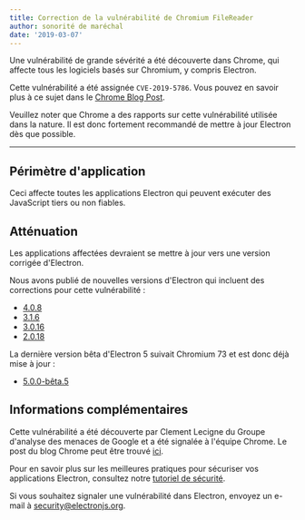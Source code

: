 ```yaml
---
title: Correction de la vulnérabilité de Chromium FileReader
author: sonorité de maréchal
date: '2019-03-07'
---
```


Une vulnérabilité de grande sévérité a été découverte dans Chrome, qui affecte tous les logiciels basés sur Chromium, y compris Electron.

Cette vulnérabilité a été assignée `CVE-2019-5786`.  Vous pouvez en savoir plus à ce sujet dans le [Chrome Blog Post](https://chromereleases.googleblog.com/2019/03/stable-channel-update-for-desktop.html).

Veuillez noter que Chrome a des rapports sur cette vulnérabilité utilisée dans la nature. Il est donc fortement recommandé de mettre à jour Electron dès que possible.

---

## Périmètre d'application

Ceci affecte toutes les applications Electron qui peuvent exécuter des JavaScript tiers ou non fiables.

## Atténuation

Les applications affectées devraient se mettre à jour vers une version corrigée d'Electron.

Nous avons publié de nouvelles versions d'Electron qui incluent des corrections pour cette vulnérabilité :
  * [4.0.8](https://github.com/electron/electron/releases/tag/v4.0.8)
  * [3.1.6](https://github.com/electron/electron/releases/tag/v3.1.6)
  * [3.0.16](https://github.com/electron/electron/releases/tag/v3.0.16)
  * [2.0.18](https://github.com/electron/electron/releases/tag/v2.0.18)

La dernière version bêta d'Electron 5 suivait Chromium 73 et est donc déjà mise à jour :
  * [5.0.0-bêta.5](https://github.com/electron/electron/releases/tag/v5.0.0-beta.5)

## Informations complémentaires

Cette vulnérabilité a été découverte par Clement Lecigne du Groupe d'analyse des menaces de Google et a été signalée à l'équipe Chrome.  Le post du blog Chrome peut être trouvé [ici](https://chromereleases.googleblog.com/2019/03/stable-channel-update-for-desktop.html).

Pour en savoir plus sur les meilleures pratiques pour sécuriser vos applications Electron, consultez notre [tutoriel de sécurité](https://electronjs.org/docs/tutorial/security).

Si vous souhaitez signaler une vulnérabilité dans Electron, envoyez un e-mail à security@electronjs.org.
